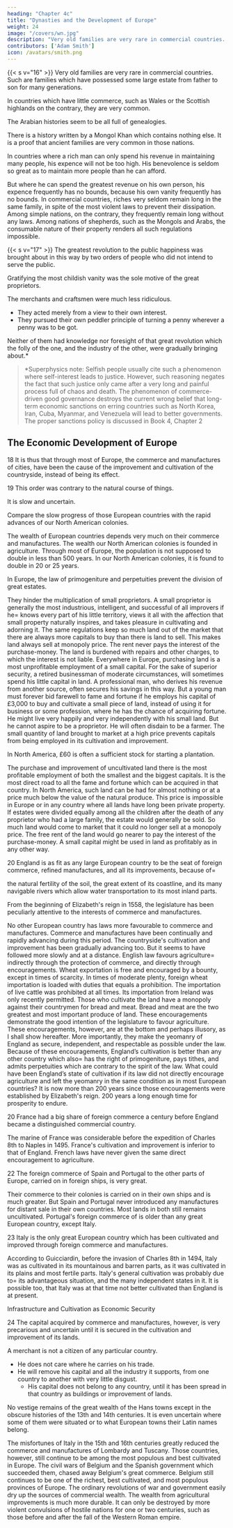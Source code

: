 ```yaml
---
heading: "Chapter 4c"
title: "Dynasties and the Development of Europe"
weight: 24
image: "/covers/wn.jpg"
description: "Very old families are very rare in commercial countries. Such are families which have possessed some large estate from father to son for many generations"
contributors: ['Adam Smith']
icon: /avatars/smith.png
---
```




{{< s v="16" >}} Very old families are very rare in commercial countries. Such are families which have possessed some large estate from father to son for many generations.

In countries which have little commerce, such as Wales or the Scottish highlands on the contrary, they are very common.

The Arabian histories seem to be all full of genealogies.

There is a history written by a Mongol Khan which contains nothing else.
It is a proof that ancient families are very common in those nations.

In countries where a rich man can only spend his revenue in maintaining many people, his expence will not be too high.
His benevolence is seldom so great as to maintain more people than he can afford.

But where he can spend the greatest revenue on his own person, his expence frequently has no bounds, because his own vanity frequently has no bounds.
In commercial countries, riches very seldom remain long in the same family, in spite of the most violent laws to prevent their dissipation.
Among simple nations, on the contrary, they frequently remain long without any laws.
Among nations of shepherds, such as the Mongols and Arabs, the consumable nature of their property renders all such regulations impossible.


{{< s v="17" >}} The greatest revolution to the public happiness was brought about in this way by two orders of people who did not intend to serve the public.

Gratifying the most childish vanity was the sole motive of the great proprietors.

The merchants and craftsmen were much less ridiculous.
- They acted merely from a view to their own interest.
- They pursued their own peddler principle of turning a penny wherever a penny was to be got.

Neither of them had knowledge nor foresight of that great revolution which the folly of the one, and the industry of the other, were gradually bringing about.*

> *Superphysics note: Selfish people usually cite such a phenomenon where self-interest leads to justice. However, such reasoning negates the fact that such justice only came after a very long and painful process full of chaos and death. The phenomenon of commerce-driven good governance destroys the current wrong belief that long-term economic sanctions on erring countries such as North Korea, Iran, Cuba, Myanmar, and Venezuela will lead to better governments. The proper sanctions policy is discussed in Book 4, Chapter 2



## The Economic Development of Europe

18 It is thus that through most of Europe, the commerce and manufactures of cities, have been the cause of the improvement and cultivation of the countryside, instead of being its effect.

19 This order was contrary to the natural course of things.

It is slow and uncertain.

Compare the slow progress of those European countries with the rapid advances of our North American colonies.

The wealth of European countries depends very much on their commerce and manufactures.
The wealth our North American colonies is founded in agriculture.
Through most of Europe, the population is not supposed to double in less than 500 years.
In our North American colonies, it is found to double in 20 or 25 years.

In Europe, the law of primogeniture and perpetuities prevent the division of great estates.

They hinder the multiplication of small proprietors.
    A small proprietor is generally the most industrious, intelligent, and successful of all improvers if he= 
        knows every part of his little territory,
        views it all with the affection that small
        property naturally inspires, and
        takes pleasure in cultivating and adorning it.
The same regulations keep so much land out of the market that there are always more capitals to buy than there is land to sell.
    This makes land always sell at monopoly price.
    The rent never pays the interest of the purchase-money.
    The land is burdened with repairs and other charges, to which the interest is not liable.
Everywhere in Europe, purchasing land is a most unprofitable employment of a small capital.
For the sake of superior security, a retired businessman of moderate circumstances, will sometimes spend his little capital in land.
    A professional man, who derives his revenue from another source, often secures his savings in this way.
    But a young man must forever bid farewell to fame and fortune if he employs his capital of £3,000 to buy and cultivate a small piece of land, instead of using it for business or some profession, where he has the chance of acquiring fortune.
        He might live very happily and very independently with his small land.
        But he cannot aspire to be a proprietor.
        He will often disdain to be a farmer.
The small quantity of land brought to market at a high price prevents capitals from being employed in its cultivation and improvement.

In North America, £60 is often a sufficient stock for starting a plantation.

The purchase and improvement of uncultivated land there is the most profitable employment of both the smallest and the biggest capitals.
    It is the most direct road to all the fame and fortune which can be acquired in that country.
In North America, such land can be had for almost nothing or at a price much below the value of the natural produce.
    This price is impossible in Europe or in any country where all lands have long been private property.
If estates were divided equally among all the children after the death of any proprietor who had a large family, the estate would generally be sold.
    So much land would come to market that it could no longer sell at a monopoly price.
    The free rent of the land would go nearer to pay the interest of the purchase-money.
    A small capital might be used in land as profitably as in any other way.

20 England is as fit as any large European country to be the seat of foreign commerce, refined manufactures, and all its improvements, because of= 

the natural fertility of the soil,
the great extent of its coastline, and
its many navigable rivers which allow water transportation to its most inland parts.

From the beginning of Elizabeth's reign in 1558, the legislature has been peculiarly attentive to the interests of commerce and manufactures.

No other European country has laws more favourable to commerce and manufactures.
    Commerce and manufactures have been continually and rapidly advancing during this period.
    The countryside's cultivation and improvement has been gradually advancing too.
        But it seems to have followed more slowly and at a distance.
        English law favours agriculture= 
            indirectly through the protection of commerce, and
            directly through encouragements.
Wheat exportation is free and encouraged by a bounty, except in times of scarcity.
    In times of moderate plenty, foreign wheat importation is loaded with duties that equals a prohibition.
The importation of live cattle was prohibited at all times.
    Its importation from Ireland was only recently permitted.
    Those who cultivate the land have a monopoly against their countrymen for bread and meat.
        Bread and meat are the two greatest and most important produce of land.
These encouragements demonstrate the good intention of the legislature to favour agriculture.
    These encouragements, however, are at the bottom and perhaps illusory, as I shall show hereafter.
    More importantly, they make the yeomanry of England as secure, independent, and respectable as possible under the law.
Because of these encouragements, England’s cultivation is better than any other country which also= 
    has the right of primogeniture,
    pays tithes, and
    admits perpetuities which are contrary to the spirit of the law.
What could have been England’s state of cultivation if its law did not directly encourage agriculture and left the yeomanry in the same condition as in most European countries?
    It is now more than 200 years since those encouragements were established by Elizabeth's reign.
        200 years a long enough time for prosperity to endure.

20 France had a big share of foreign commerce a century before England became a distinguished commercial country.

The marine of France was considerable before the expedition of Charles 8th to Naples in 1495.
France's cultivation and improvement is inferior to that of England.
French laws have never given the same direct encouragement to agriculture.

22 The foreign commerce of Spain and Portugal to the other parts of Europe, carried on in foreign ships, is very great.

Their commerce to their colonies is carried on in their own ships and is much greater.
But Spain and Portugal never introduced any manufactures for distant sale in their own countries.
Most lands in both still remains uncultivated.
Portugal's foreign commerce of is older than any great European country, except Italy.

23 Italy is the only great European country which has been cultivated and improved through foreign commerce and manufactures.

According to Guicciardin, ​before the invasion of Charles 8th in 1494, Italy was as cultivated in its mountainous and barren parts, as it was cultivated in its plains and most fertile parts.
Italy's general cultivation was probably due to= 
    its advantageous situation, and
    the many independent states in it.
It is possible too, that Italy was at that time not better cultivated than England is at present.

Infrastructure and Cultivation as Economic Security

24 The capital acquired by commerce and manufactures, however, is very precarious and uncertain until it is secured in the cultivation and improvement of its lands.

A merchant is not a citizen of any particular country.
- He does not care where he carries on his trade.
- He will remove his capital and all the industry it supports, from one country to another with very little disgust.
  - His capital does not belong to any country, until it has been spread in that country as buildings or improvement of lands.

No vestige remains of the great wealth of the Hans towns except in the obscure histories of the 13th and 14th centuries. It is even uncertain where some of them were situated or to what European towns their Latin names belong.

The misfortunes of Italy in the 15th and 16th centuries greatly reduced the commerce and manufactures of Lombardy and Tuscany.
    Those countries, however, still continue to be among the most populous and best cultivated in Europe.
The civil wars of Belgium and the Spanish government which succeeded them, chased away Belgium's great commerce.
    Belgium still continues to be one of the richest, best cultivated, and most populous provinces of Europe.
The ordinary revolutions of war and government easily dry up the sources of commercial wealth.
    The wealth from agricultural improvements is much more durable.
        It can only be destroyed by more violent convulsions of hostile nations for one or two centuries, such as those before and after the fall of the Western Roman empire.

